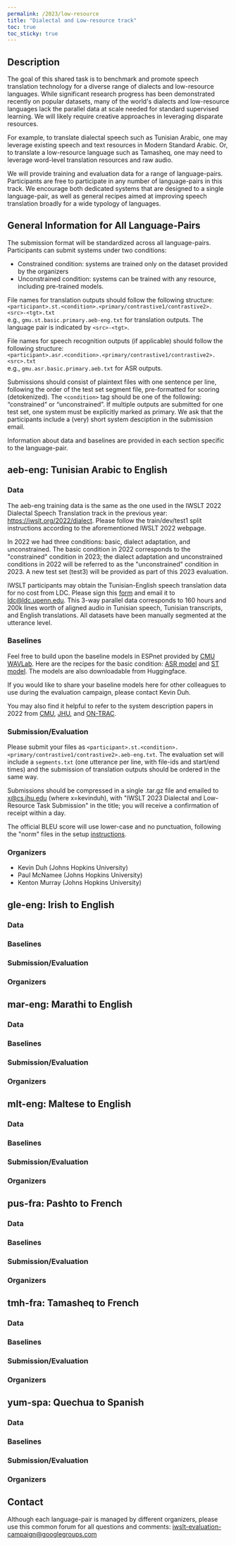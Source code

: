 ```yaml
---
permalink: /2023/low-resource
title: "Dialectal and Low-resource track"
toc: true
toc_sticky: true
---
```


<!--
Markdown notes: comments can be formed as in this example;
bulleted lines start with a - ;
if you want to have a line break either put a blank line in between the text or leave two spaces at the end of the line
-->

## Description

<!-- Description the task, the languages, and the type of data -->

The goal of this shared task is to benchmark and promote speech translation technology for a diverse range of dialects and low-resource languages.
While significant research progress has been demonstrated recently on popular datasets, many of the world's dialects and low-resource languages lack the parallel data at scale needed for standard supervised learning.
We will likely require creative approaches in leveraging disparate resources.

For example, to translate dialectal speech such as Tunisian Arabic, one may leverage existing speech and text resources in Modern Standard Arabic. 
Or, to translate a low-resource language such as Tamasheq, one may need to leverage word-level translation resources and raw audio. 

We will provide training and evaluation data for a range of language-pairs. 
Participants are free to participate in any number of language-pairs in this track. 
We encourage both dedicated systems that are designed to a single language-pair, as well as general recipes aimed at improving speech translation broadly for a wide typology of languages. 


## General Information for All Language-Pairs

The submission format will be standardized across all language-pairs.
Participants can submit systems under two conditions:
* Constrained condition: systems are trained only on the dataset provided by the organizers
* Unconstrained condition: systems can be trained with any resource, including pre-trained models. 

File names for translation outputs should follow the following structure:  <br>
```<participant>.st.<condition>.<primary/contrastive1/contrastive2>.<src>-<tgt>.txt``` <br>
e.g.,
```gmu.st.basic.primary.aeb-eng.txt``` for translation outputs. The language pair is indicated by ```<src>-<tgt>```. 

File names for speech recognition outputs (if applicable) should follow the following structure:  <br>
```<participant>.asr.<condition>.<primary/contrastive1/contrastive2>.<src>.txt``` <br>
e.g.,
```gmu.asr.basic.primary.aeb.txt``` for ASR outputs.

Submissions should consist of plaintext files with one sentence per line, following the order of the test set segment file, pre-formatted for scoring (detokenized). 
The ```<condition>``` tag should be one of the following: 
“constrained“ or “unconstrained”. 
If multiple outputs are submitted for one test set, one system must be explicitly marked as primary.
We ask that the participants include a (very) short system desciption in the submission email.

Information about data and baselines are provided in each section specific to the language-pair. 

## aeb-eng: Tunisian Arabic to English 

### Data
<!-- Details description of the data and links to download -->

The aeb-eng training data is the same as the one used in the IWSLT 2022 Dialectal Speech Translation track in the previous year: <a href="https://iwslt.org/2022/dialect">https://iwslt.org/2022/dialect</a>. 
Please follow the train/dev/test1 split instructions according to the aforementioned IWSLT 2022 webpage.

In 2022 we had three conditions: basic, dialect adaptation, and unconstrained. 
The basic condition in 2022 corresponds to the "constrained" condition in 2023; the dialect adaptation and unconstrained conditions in 2022 will be referred to as the "unconstrained" condition in 2023.
A new test set (<it>test3</it>) will be provided as part of this 2023 evaluation. 

IWSLT participants may obtain the Tunisian-English speech translation data for no cost from LDC. Please sign this [form](https://www.cs.jhu.edu/~kevinduh/j/iwslt23/IWSLT_2023_LDC_Evaluation_Agreement) and email it to ldc@ldc.upenn.edu. This 3-way parallel data corresponds to 160 hours and 200k lines worth of aligned audio in Tunisian speech, Tunisian transcripts, and English translations.
All datasets have been manually segmented at the utterance level.

### Baselines
<!-- Links to the baselines to be used (descriptions, publications and/or links to models, code) -->

Feel free to build upon the baseline models in ESPnet provided by <a href="https://shinjiwlab.github.io">CMU WAVLab</a>. Here are the recipes for the basic condition: <a href="https://github.com/espnet/espnet/blob/master/egs2/iwslt22_dialect/asr1/RESULTS.md">ASR model</a> and
<a href="https://github.com/espnet/espnet/blob/master/egs2/iwslt22_dialect/st1/RESULTS.md">ST model</a>. The models are also downloadable from Huggingface.

If you would like to share your baseline models here for other colleagues to use during the evaluation campaign, please contact Kevin Duh.

You may also find it helpful to refer to the system description papers in 2022 from <a href="https://aclanthology.org/2022.iwslt-1.27/">CMU</a>, <a href="https://aclanthology.org/2022.iwslt-1.29/">JHU</a>, and <a href="https://aclanthology.org/2022.iwslt-1.28/">ON-TRAC</a>. 

### Submission/Evaluation
<!-- Description of expected submission format and submission instructions -->
<!-- Description of metrics used for evaluation, what the official ranking is based on, links to evaluation scripts -->

Please submit your files as ```<participant>.st.<condition>.<primary/contrastive1/contrastive2>.aeb-eng.txt```.
The evaluation set will include a `segments.txt` (one utterance per line, with file-ids and start/end times) and the submission of translation outputs should be ordered in the same way. 

 Submissions should be compressed in a single .tar.gz file and emailed to x@cs.jhu.edu (where x=kevinduh), with "IWSLT 2023 Dialectal and Low-Resource Task Submission" in the title; you will receive a confirmation of receipt within a day. 

The official BLEU score will use lower-case and no punctuation, following the "norm" files in the setup [instructions](https://github.com/kevinduh/iwslt22-dialect). 

### Organizers
<!-- List of organizers' names and affiliations -->

- Kevin Duh (Johns Hopkins University)
- Paul McNamee (Johns Hopkins University)
- Kenton Murray (Johns Hopkins University)


## gle-eng: Irish to English

### Data
<!-- Details description of the data and links to download -->

### Baselines
<!-- Links to the baselines to be used (descriptions, publications and/or links to models, code) -->


### Submission/Evaluation
<!-- Description of expected submission format and submission instructions -->
<!-- Description of metrics used for evaluation, what the official ranking is based on, links to evaluation scripts -->

### Organizers
<!-- List of organizers' names and affiliations -->



## mar-eng: Marathi to English 

### Data
<!-- Details description of the data and links to download -->

### Baselines
<!-- Links to the baselines to be used (descriptions, publications and/or links to models, code) -->


### Submission/Evaluation
<!-- Description of expected submission format and submission instructions -->
<!-- Description of metrics used for evaluation, what the official ranking is based on, links to evaluation scripts -->

### Organizers
<!-- List of organizers' names and affiliations -->



## mlt-eng: Maltese to English
### Data
<!-- Details description of the data and links to download -->

### Baselines
<!-- Links to the baselines to be used (descriptions, publications and/or links to models, code) -->


### Submission/Evaluation
<!-- Description of expected submission format and submission instructions -->
<!-- Description of metrics used for evaluation, what the official ranking is based on, links to evaluation scripts -->

### Organizers
<!-- List of organizers' names and affiliations -->



## pus-fra: Pashto to French 

### Data
<!-- Details description of the data and links to download -->

### Baselines
<!-- Links to the baselines to be used (descriptions, publications and/or links to models, code) -->


### Submission/Evaluation
<!-- Description of expected submission format and submission instructions -->
<!-- Description of metrics used for evaluation, what the official ranking is based on, links to evaluation scripts -->

### Organizers
<!-- List of organizers' names and affiliations -->


## tmh-fra: Tamasheq to French

### Data
<!-- Details description of the data and links to download -->

### Baselines
<!-- Links to the baselines to be used (descriptions, publications and/or links to models, code) -->


### Submission/Evaluation
<!-- Description of expected submission format and submission instructions -->
<!-- Description of metrics used for evaluation, what the official ranking is based on, links to evaluation scripts -->

### Organizers
<!-- List of organizers' names and affiliations -->


## yum-spa: Quechua to Spanish 

### Data
<!-- Details description of the data and links to download -->

### Baselines
<!-- Links to the baselines to be used (descriptions, publications and/or links to models, code) -->


### Submission/Evaluation
<!-- Description of expected submission format and submission instructions -->
<!-- Description of metrics used for evaluation, what the official ranking is based on, links to evaluation scripts -->

### Organizers
<!-- List of organizers' names and affiliations -->



## Contact

<!-- Add chair(s) and their contact info, as well as standard google group -->
Although each language-pair is managed by different organizers, please use this common forum for all questions and comments: <iwslt-evaluation-campaign@googlegroups.com>
